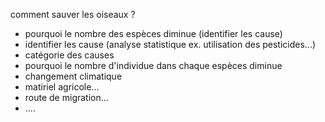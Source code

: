 comment sauver les oiseaux ?

- pourquoi le nombre des espèces diminue (identifier les cause)
- identifier les cause (analyse statistique ex. utilisation des pesticides...)
- catégorie des causes 
- pourquoi le nombre d'individue dans chaque espèces diminue 
- changement climatique
- matiriel agricole...
- route de migration...
- ....
